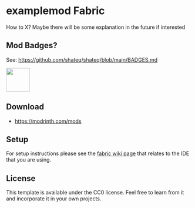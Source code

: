 # examplemod Fabric

How to X?
Maybe there will be some explanation in the future if interested

## Mod Badges?

See: https://github.com/shateq/shateq/blob/main/BADGES.md

<a href="https://modrinth.com/mod/fabric-api">
<img src="https://i.imgur.com/Ol1Tcf8.png" height="64">
</a>

## Download

- https://modrinth.com/mods

## Setup

For setup instructions please see the [fabric wiki page](https://fabricmc.net/wiki/tutorial:setup) that relates to the IDE that you are using.

## License

This template is available under the CC0 license. Feel free to learn from it and incorporate it in your own projects.

